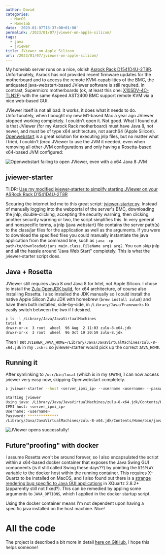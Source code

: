 ```yaml
---
author: David
categories:
  - MacOS
  - Homelab
date: '2023-01-07T13:37:00+01:00'
permalink: /2023/01/07/jviewer-on-apple-silicon/
tags:
  - java
  - jviewer
title: JViewer on Apple Silicon
url: /2023/01/07/jviewer-on-apple-silicon/
---
```


My homelab server runs on a nice, oldish [Asrock Rack D1541D4U-2T8R](https://www.asrockrack.com/general/productdetail.asp?Model=D1541D4U-2T8R). Unfortunately, Asrock has not provided recent firmware updates for the motherboard and to access the remote KVM-capabilities of the BMC, the antiquated java-webstart-based JViewer software is still required. In contrast, Supermicro motherboards (ok, at least this one: [X10SDV-4C-TLN2F](https://www.supermicro.com/en/products/motherboard/x10sdv-4c-tln2f)) with the same Aspeed AST2400 BMC support remote KVM via a nice web-based GUI.

<!--more-->

JViewer itself is not all bad: it works, it does what it needs to do. Unfortunately, when I bought my new M1-based Mac a year ago JViewer stopped working completely. I couldn't open it. Not good. What I found out is that JViewer (for my Asrock Rack motherboard) must have Java 8, not newer, and must be of type x64 architecture, not aarch64 (Apple Silicon). [Openwebstart](https://openwebstart.com/) is a great solution for executing jnlp files, but no matter what I tried, I couldn't _force_ JViewer to use the JVM it needed, even when removing all other JVM configurations and only having a Rosetta-based x64-based JVM configured:

![Openwebstart failing to open JViewer, even with a x64 Java 8 JVM](/images/2023/01/jviewer-fail.png)


## jviewer-starter

Tl;DR: [Use my modified jviewer-starter to simplify starting JViewer on your ASRock Rack D1541D4U-2T8R](https://github.com/dfuchslin/jviewer-starter)

Scouring the internet led me to this great script: [jviewer-starter.py](https://github.com/arbu/jviewer-starter/blob/master/jviewer-starter.py). Instead of manually logging into the webportal of the server's BMC, downloading the jnlp, double-clicking, accepting the security warning, then clicking another security warning or two, the script simplifies this. In very general and nonspecific terms, a jnlp (java webstart) file contains the server path(s) to the class/jar files for the application as well as the arguments. If you were to download the specified files you could manually instantiate the java application from the command line, such as `java -cp path/to/downloaded/jars main.class.FileName arg1 arg2`. You can skip jnlp and all the hassle around "Java Web Start" completely. This is what the jviewer-starter script does.

## Java + Rosetta

JViewer still requires Java 8 _and_ Java 8 for Intel, not Apple Silicon. I chose to install the [Zulu OpenJDK build](https://www.azul.com/downloads/?version=java-8-lts&os=macos&package=jdk), for x64 architecture, of course also installing Rosetta. I also installed the JDK manually so I could install the native Apple Silicon Zulu JDK with homebrew (`brew install zulu8`) and have them both installed, side-by-side, in `/Library/Java/Frameworks` to easily switch between the two if I desired.
```bash
❯ ls -l /Library/Java/JavaVirtualMachines
total 0
drwxr-xr-x  3 root  wheel  96 Aug  2 11:03 zulu-8-x64.jdk
drwxr-xr-x  3 root  wheel  96 Oct 19 20:59 zulu-8.jdk
```

Then I set `JVIEWER_JAVA_HOME=/Library/Java/JavaVirtualMachines/zulu-8-x64.jdk` in my `.zshrc` so jviewer-starter would pick up the correct `JAVA_HOME`.

## Running it

After symlinking to `/usr/bin/local` (which is in my `$PATH`), I can now access jviewer very easy now, skipping Openwebstart completely.
```bash
❯ jviewer-starter --host <server_ipmi_ip> --username <username> --password <password>

Starting jviewer
Using java: /Library/Java/JavaVirtualMachines/zulu-8-x64.jdk/Contents/Home/bin/java
IPMI host: <server_ipmi_ip>
Username: <username>
Password: **************
/Library/Java/JavaVirtualMachines/zulu-8-x64.jdk/Contents/Home/bin/java -Djava.library.path=/Users/david/Library/Application Support/jviewer-starter -cp /Users/david/Library/Application Support/jviewer-starter/* com.ami.kvm.jviewer.JViewer -apptype JViewer -hostname ******* -kvmtoken ******** -kvmsecure 0 -kvmport 7578 -vmsecure 0 -cdstate 1 -fdstate 1 -hdstate 1 -cdport 5120 -fdport 5122 -hdport 5123 -cdnum 0 -fdnum 0 -hdnum 0 -extendedpriv 259 -localization EN -keyboardlayout AD -singleportenabled 0 -webcookie ********** -oemfeatures 11
```

![JViewer opens successfully!](/images/2023/01/jviewer-success.png)

## Future"proofing" with docker

I assume Rosetta won't be around forever, so I also encapsulated the script within a x64-based docker container that exposes the Java Swing GUI components (is it still called Swing these days??) by pointing the `DISPLAY` variable to the docker host within the running container. This requires X-Quartz to be installed on MacOS, and I also found out there is a [strange rendering bug specific to Java GUI applications](https://github.com/XQuartz/XQuartz/issues/31) in XQuartz 2.8.2+ (apparently still not fixed?). This can be remedied by appling some arguments to `JAVA_OPTIONS`, which I applied in the docker startup script.

Using the docker container means I'm not dependent upon having a specific java installed on the host machine. Nice!

# All the code

The project is described a bit more in detail [here on GitHub](https://github.com/dfuchslin/jviewer-starter), I hope this helps someone!
